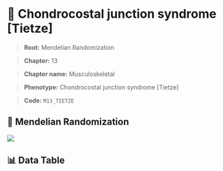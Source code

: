 # 🧪 Chondrocostal junction syndrome [Tietze]

> **Root:** Mendelian Randomization

> **Chapter:** 13  

> **Chapter name:** Musculoskeletal

> **Phenotype:** Chondrocostal junction syndrome [Tietze]  

> **Code:** `M13_TIETZE`

## 🧬 Mendelian Randomization  

<img src="/MR/Figures/Forward/M13_TIETZE.png"/>

## 📊 Data Table

<CsvTableMRF src="/MR/Data/Forward/M13_TIETZE.csv"/>
